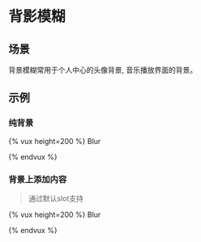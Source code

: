 # 背影模糊

## 场景

背景模糊常用于个人中心的头像背景, 音乐播放界面的背景。

## 示例

### 纯背景

{% vux height=200 %}
<components>Blur</components>
<style></style>
<template>
<blur :blur-amount=40 url="https://o3e85j0cv.qnssl.com/tulips-1083572__340.jpg"></blur>
</template>
{% endvux %}

### 背景上添加内容

> 通过默认slot支持

{% vux height=200 %}
<components>Blur</components>

<template>
<blur :blur-amount=40 url="https://o3e85j0cv.qnssl.com/hot-chocolate-1068703__340.jpg">
  <p class="center">
    <img src="https://o3e85j0cv.qnssl.com/hot-chocolate-1068703__340.jpg">
  </p>
</blur>
</template>

<style>
.center {
  text-align: center;
  padding-top: 20px;
  color: #fff;
  font-size: 18px;
}
.center img {
  width: 100px;
  height: 100px;
  border-radius: 50%;
  border: 2px solid #ececec;
}
</style>
{% endvux %}

